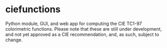 ciefunctions
============

Python module, GUI, and web app for computing the CIE TC1-97 colorimetric
functions. Please note that these are still under development, and not
yet approved as a CIE recommendation, and, as such, subject to change.
